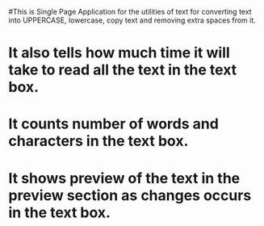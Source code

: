 #This is Single Page Application for the utilities of text for converting text into UPPERCASE, lowercase, copy text and removing extra spaces from it.
# It also tells how much time it will take to read all the text in the text box.
# It counts number of words and characters in the text box.
# It shows preview of the text in the preview section as changes occurs in the text box. 
